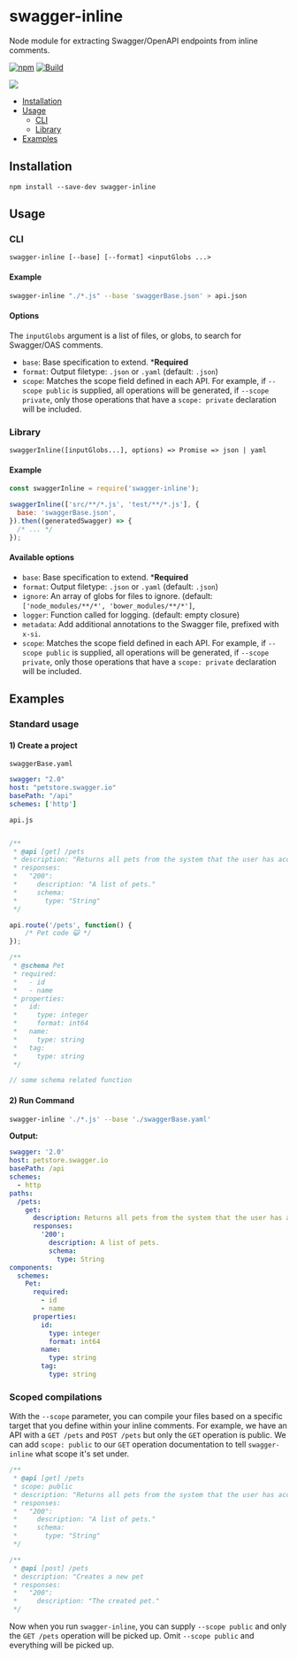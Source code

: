 # swagger-inline

Node module for extracting Swagger/OpenAPI endpoints from inline comments.

[![npm](https://img.shields.io/npm/v/swagger-inline)](https://npm.im/swagger-inline) [![Build](https://github.com/readmeio/swagger-inline/workflows/Node%20CI/badge.svg)](https://github.com/readmeio/swagger-inline)

[![](https://d3vv6lp55qjaqc.cloudfront.net/items/1M3C3j0I0s0j3T362344/Untitled-2.png)](https://readme.io)

* [Installation](#installation)
* [Usage](#usage)
  * [CLI](#cli)
  * [Library](#library)
* [Examples](#examples)

## Installation

```
npm install --save-dev swagger-inline
```

## Usage
### CLI
```
swagger-inline [--base] [--format] <inputGlobs ...>
```

#### Example

```bash
swagger-inline "./*.js" --base 'swaggerBase.json' > api.json
```

#### Options
The `inputGlobs` argument is a list of files, or globs, to search for Swagger/OAS comments.

- `base`: Base specification to extend. ***Required**
- `format`: Output filetype: `.json` or `.yaml` (default: `.json`)
- `scope`: Matches the scope field defined in each API. For example, if `--scope public` is supplied, all operations will be generated, if `--scope private`, only those operations that have a `scope: private` declaration will be included.

### Library

```
swaggerInline([inputGlobs...], options) => Promise => json | yaml
```

#### Example

```js
const swaggerInline = require('swagger-inline');

swaggerInline(['src/**/*.js', 'test/**/*.js'], {
  base: 'swaggerBase.json',
}).then((generatedSwagger) => {
  /* ... */
});
```

#### Available options
- `base`: Base specification to extend. ***Required**
- `format`: Output filetype: `.json` or `.yaml` (default: `.json`)
- `ignore`: An array of globs for files to ignore. (default: `['node_modules/**/*', 'bower_modules/**/*']`,
- `logger`: Function called for logging. (default: empty closure)
- `metadata`: Add additional annotations to the Swagger file, prefixed with `x-si`.
- `scope`: Matches the scope field defined in each API. For example, if `--scope public` is supplied, all operations will be generated, if `--scope private`, only those operations that have a `scope: private` declaration will be included.

## Examples
### Standard usage
#### 1) Create a project

`swaggerBase.yaml`

```yaml
swagger: "2.0"
host: "petstore.swagger.io"
basePath: "/api"
schemes: ['http']
 ```

`api.js`

```js

/**
 * @api [get] /pets
 * description: "Returns all pets from the system that the user has access to"
 * responses:
 *   "200":
 *     description: "A list of pets."
 *     schema:
 *       type: "String"
 */

api.route('/pets', function() {
    /* Pet code 😺 */
});

/**
 * @schema Pet
 * required:
 *   - id
 *   - name
 * properties:
 *   id:
 *     type: integer
 *     format: int64
 *   name:
 *     type: string
 *   tag:
 *     type: string
 */

// some schema related function

```

#### 2) Run Command

```bash
swagger-inline './*.js' --base './swaggerBase.yaml'
```

**Output:**

```yaml
swagger: '2.0'
host: petstore.swagger.io
basePath: /api
schemes:
  - http
paths:
  /pets:
    get:
      description: Returns all pets from the system that the user has access to
      responses:
        '200':
          description: A list of pets.
          schema:
            type: String
components:
  schemes:
    Pet:
      required:
        - id
        - name
      properties:
        id:
          type: integer
          format: int64
        name:
          type: string
        tag:
          type: string
```

### Scoped compilations
With the `--scope` parameter, you can compile your files based on a specific target that you define within your inline comments. For example, we have an API with a `GET /pets` and `POST /pets` but only the `GET` operation is public. We can add `scope: public` to our `GET` operation documentation to tell `swagger-inline` what scope it's set under.

```js
/**
 * @api [get] /pets
 * scope: public
 * description: "Returns all pets from the system that the user has access to"
 * responses:
 *   "200":
 *     description: "A list of pets."
 *     schema:
 *       type: "String"
 */

/**
 * @api [post] /pets
 * description: "Creates a new pet
 * responses:
 *   "200":
 *     description: "The created pet."
 */
 ```

Now when you run `swagger-inline`, you can supply `--scope public` and only the `GET /pets` operation will be picked up. Omit `--scope public` and everything will be picked up.
